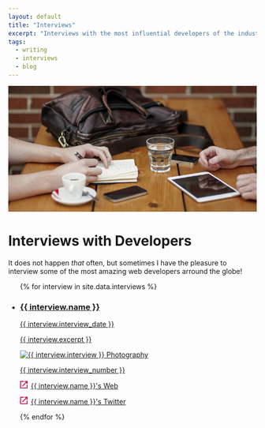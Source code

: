 ```yaml
---
layout: default
title: "Interviews"
excerpt: "Interviews with the most influential developers of the industry and people think interesting to follow because of their work."
tags:
  - writing
  - interviews
  - blog
---
```

<div class="header-section">
  <img src="/images/section-interviews.jpg" alt="Photography by Alejandro Escamilla" />
  <h1 class="header-section__h1">Interviews with Developers</h1>
</div>

It does not happen *that* often, but sometimes I have the pleasure to interview some of the most amazing web developers arround the globe!

<ul class="reset-bullet">
{% for interview in site.data.interviews %}
  <li class="article  container">
    <a class="article__link" href="/interviews/{{ interview.interview_url }}">
      <h3 class="article__h3">{{ interview.name }}</h3>
      <time class="article__date" datetime="{{ interview.date | date: "%Y-%m-%d" }}">{{ interview.interview_date }}</time>
      <p class="article__excerpt">{{ interview.excerpt }}</p>
      <img class="portrait--small" src="{{ interview.image_url }}" alt="{{ interview.interview }} Photography"/>
      <p class="article__number">{{ interview.interview_number }}</p>
    </a>
    <p class="article__url">
        <svg style="width:15px;height:15px; margin-right: 3px;" xmlns="http://www.w3.org/2000/svg" viewBox="-187 61.7 24 24">
            <path fill="#C5003E" d="M-172.3 61.7v2.7h4.8l-13.1 13.1 1.9 1.9 13.1-13.1v4.8h2.7v-9.3m-2.8 21.3h-18.7V64.4h9.3v-2.7h-9.3c-1.5 0-2.7 1.2-2.7 2.7v18.7c0 1.5 1.2 2.7 2.7 2.7h18.7c1.5 0 2.7-1.2 2.7-2.7v-9.3h-2.7v9.3z"/>
        </svg>
        <a href="{{ interview.interview_web }}" target="_blank">{{ interview.name }}'s Web</a>
    </p>
    <p class="article__url">
        <svg style="width:15px;height:15px; margin-right: 3px;" xmlns="http://www.w3.org/2000/svg" viewBox="-187 61.7 24 24">
            <path fill="#C5003E" d="M-172.3 61.7v2.7h4.8l-13.1 13.1 1.9 1.9 13.1-13.1v4.8h2.7v-9.3m-2.8 21.3h-18.7V64.4h9.3v-2.7h-9.3c-1.5 0-2.7 1.2-2.7 2.7v18.7c0 1.5 1.2 2.7 2.7 2.7h18.7c1.5 0 2.7-1.2 2.7-2.7v-9.3h-2.7v9.3z"/>
        </svg>
        <a href="{{ interview.interview_twitter }}" target="_blank">{{ interview.name }}'s Twitter</a>
    </p>
  </li>
{% endfor %}
</ul>
